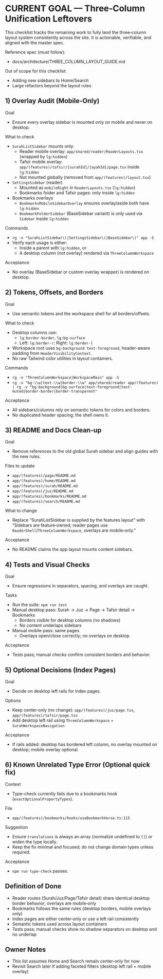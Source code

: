 # CURRENT GOAL — Three‑Column Unification Leftovers

This checklist tracks the remaining work to fully land the three‑column layout system consistently across the site. It is actionable, verifiable, and aligned with the master spec.

Reference spec (must follow):
- docs/architecture/THREE_COLUMN_LAYOUT_GUIDE.md

Out of scope for this checklist:
- Adding new sidebars to Home/Search
- Large refactors beyond the layout rules

## 1) Overlay Audit (Mobile‑Only)

Goal
- Ensure every overlay sidebar is mounted only on mobile and never on desktop.

What to check
- `SurahListSidebar` mounts only:
  - Reader mobile overlay: `app/shared/reader/ReaderLayouts.tsx` (wrapped by `lg:hidden`)
  - Tafsir mobile overlay: `app/(features)/tafsir/[surahId]/[ayahId]/page.tsx` inside `lg:hidden`
  - Not mounted globally (removed from `app/(features)/layout.tsx`)
- `SettingsSidebar` (reader)
  - Mounted as `mobileRight` in `ReaderLayouts.tsx` (`lg:hidden`)
  - Bookmarks folder and Tafsir pages: only inside `lg:hidden`
- Bookmarks overlays
  - `BookmarksMobileSidebarOverlay` ensures overlay/aside both have `lg:hidden`
  - `BookmarkFolderSidebar` (BaseSidebar variant) is only used via `Sidebar` inside `lg:hidden`

Commands
- `rg -n "SurahListSidebar\(|SettingsSidebar\(|BaseSidebar\(" app -S`
- Verify each usage is either:
  - Inside a parent with `lg:hidden`, or
  - A desktop column (not overlay) rendered via `ThreeColumnWorkspace`

Acceptance
- No overlay (BaseSidebar or custom overlay wrapper) is rendered on desktop.

## 2) Tokens, Offsets, and Borders

Goal
- Use semantic tokens and the workspace shell for all borders/offsets.

What to check
- Desktop columns use:
  - `lg:border-border`, `lg:bg-surface`
  - Left: `lg:border-r`; Right: `lg:border-l`
- Workspace root uses `bg-background text-foreground`, header-aware padding from `HeaderVisibilityContext`.
- No raw Tailwind color utilities in layout containers.

Commands
- `rg -n "ThreeColumnWorkspace|WorkspaceMain" app -S`
- `rg -n "bg-\\w|text-\\w|border-\\w" app/shared/reader app/(features) | rg -v "bg-background|bg-surface|text-foreground|text-muted|border-border|border-transparent"`

Acceptance
- All sidebars/columns rely on semantic tokens for colors and borders.
- No duplicated header spacing; the shell owns it.

## 3) README and Docs Clean‑up

Goal
- Remove references to the old global Surah sidebar and align guides with the new rules.

Files to update
- `app/(features)/page/README.md`
- `app/(features)/home/README.md`
- `app/(features)/surah/README.md`
- `app/(features)/juz/README.md`
- `app/(features)/bookmarks/README.md`
- `app/(features)/search/README.md`

What to change
- Replace “SurahListSidebar is supplied by the features layout” with “Sidebars are feature‑owned; reader pages use `ReaderShell`/`ThreeColumnWorkspace`, overlays are mobile‑only.”

Acceptance
- No README claims the app layout mounts content sidebars.

## 4) Tests and Visual Checks

Goal
- Ensure regressions in separators, spacing, and overlays are caught.

Tasks
- Run the suite: `npm run test`
- Manual desktop pass: Surah → Juz → Page → Tafsir detail → Bookmarks
  - Borders visible for desktop columns (no shadows)
  - No content underlaps sidebars
- Manual mobile pass: same pages
  - Overlays open/close correctly; no overlays on desktop

Acceptance
- Tests pass; manual checks confirm consistent borders and behavior.

## 5) Optional Decisions (Index Pages)

Goal
- Decide on desktop left rails for index pages.

Options
- Keep center‑only (no change): `app/(features)/juz/page.tsx`, `app/(features)/tafsir/page.tsx`
- Add desktop left rail using `ThreeColumnWorkspace` + `SurahWorkspaceNavigation`

Acceptance
- If rails added: desktop has bordered left column, no overlay mounted on desktop; mobile overlay optional.

## 6) Known Unrelated Type Error (Optional quick fix)

Context
- Type-check currently fails due to a bookmarks hook (`exactOptionalPropertyTypes`).

File
- `app/(features)/bookmarks/hooks/useBookmarkVerse.ts:115`

Suggestion
- Ensure `translations` is always an array (normalize undefined to `[]`) or widen the type locally.
- Keep the fix minimal and focused; do not change domain types unless required.

Acceptance
- `npm run type-check` passes.

## Definition of Done

- Reader routes (Surah/Juz/Page/Tafsir detail) share identical desktop border behavior; overlays are mobile‑only
- Bookmarks follows the same rules (desktop borders, mobile overlays only)
- Index pages are either center‑only or use a left rail consistently
- Semantic tokens used across layout containers
- Tests pass; manual checks show no shadow separators on desktop and no underlap

## Owner Notes

- This list assumes Home and Search remain center‑only for now
- Revisit Search later if adding faceted filters (desktop left rail + mobile overlay)
